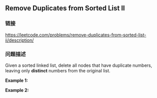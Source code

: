 ## Remove Duplicates from Sorted List II  
### 链接  
https://leetcode.com/problems/remove-duplicates-from-sorted-list-ii/description/  
### 问题描述
Given a sorted linked list, delete all nodes that have duplicate numbers, leaving only **distinct** numbers from the original list.

**Example 1:**

**Example 2:**
